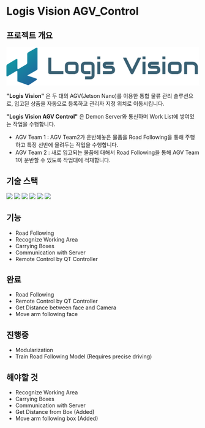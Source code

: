 # Logis Vision AGV_Control

## 프로젝트 개요

![Logis_Vision_Logo](https://raw.githubusercontent.com/LogisVision/Logis_Platform/refs/heads/master/Basic%20Theme%403x.png)

**"Logis Vision"** 은 두 대의 AGV(Jetson Nano)를 이용한 통합 물류 관리 솔루션으로,
입고된 상품을 자동으로 등록하고 관리자 지정 위치로 이동시킵니다.

**"Logis Vision AGV Control"** 은 Demon Server와 통신하며 Work List에 쌓여있는 작업을 수행합니다.

- AGV Team 1 : AGV Team2가 운반해놓은 물품을 Road Following을 통해 주행하고 특정 선반에 올려두는 작업을 수행합니다.
- AGV Team 2 : 새로 입고되는 물품에 대해서 Road Following을 통해 AGV Team 1이 운반할 수 있도록 작업대에 적재합니다.

## 기술 스택
<img src="https://img.shields.io/badge/Python-3776AB?style=for-the-badge&logo=python&logoColor=white">
<img src="https://img.shields.io/badge/Pytorch-EE4C2C?style=for-the-badge&logo=pytorch&logoColor=white">
<img src="https://img.shields.io/badge/OPENCV-5C3EE8?style=for-the-badge&logo=OPENCV&logoColor=white">
<img src="https://img.shields.io/badge/QT-41CD52?style=for-the-badge&logo=QT&logoColor=white">
<img src="https://img.shields.io/badge/MQTT-660066?style=for-the-badge&logo=MQTT&logoColor=white">
<img src="https://img.shields.io/badge/GitHub-181717?style=for-the-badge&logo=Github&logoColor=white">

## 기능
- Road Following
- Recognize Working Area
- Carrying Boxes
- Communication with Server
- Remote Control by QT Controller

## 완료
- Road Following
- Remote Control by QT Controller 
- Get Distance between face and Camera 
- Move arm following face 

## 진행중
- Modularization
- Train Road Following Model (Requires precise driving)

## 해야할 것
- Recognize Working Area
- Carrying Boxes
- Communication with Server
- Get Distance from Box (Added)
- Move arm following box (Added)

